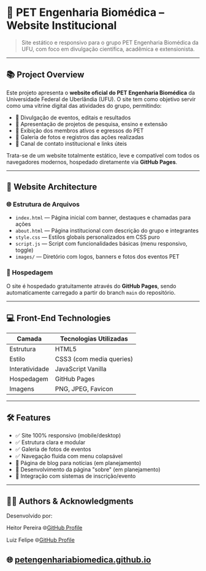
# 🧠 PET Engenharia Biomédica – Website Institucional

> Site estático e responsivo para o grupo PET Engenharia Biomédica da UFU, com foco em divulgação científica, acadêmica e extensionista.

---

## 📚 Project Overview

Este projeto apresenta o **website oficial do PET Engenharia Biomédica** da Universidade Federal de Uberlândia (UFU). O site tem como objetivo servir como uma vitrine digital das atividades do grupo, permitindo:

* 📢 Divulgação de eventos, editais e resultados
* 🧪 Apresentação de projetos de pesquisa, ensino e extensão
* 👥 Exibição dos membros ativos e egressos do PET
* 📸 Galeria de fotos e registros das ações realizadas
* 📨 Canal de contato institucional e links úteis

Trata-se de um website totalmente estático, leve e compatível com todos os navegadores modernos, hospedado diretamente via **GitHub Pages**.

---

## 🧱 Website Architecture

### 🌐 Estrutura de Arquivos

* `index.html` — Página inicial com banner, destaques e chamadas para ações  
* `about.html` — Página institucional com descrição do grupo e integrantes  
* `style.css` — Estilos globais personalizados em CSS puro  
* `script.js` — Script com funcionalidades básicas (menu responsivo, toggle)  
* `images/` — Diretório com logos, banners e fotos dos eventos PET

### 📡 Hospedagem

O site é hospedado gratuitamente através do **GitHub Pages**, sendo automaticamente carregado a partir do branch `main` do repositório.

---

## 💻 Front-End Technologies

| Camada        | Tecnologias Utilizadas      |
| ------------- | --------------------------- |
| Estrutura     | HTML5                       |
| Estilo        | CSS3 (com media queries)    |
| Interatividade| JavaScript Vanilla          |
| Hospedagem    | GitHub Pages                |
| Imagens       | PNG, JPEG, Favicon          |

---

## 🛠️ Features

* ✅ Site 100% responsivo (mobile/desktop)
* ✅ Estrutura clara e modular
* ✅ Galeria de fotos de eventos
* ✅ Navegação fluida com menu colapsável
* 🔲 Página de blog para notícias (em planejamento)
* 🔲 Desenvolvimento da página "sobre" (em planejamento)
* 🔲 Integração com sistemas de inscrição/evento

---

## 👨‍🔬 Authors & Acknowledgments

Desenvolvido por:

Heitor Pereira 🌐[GitHub Profile](https://github.com/heitorpnfc)

Luiz Felipe 🌐[GitHub Profile](https://github.com/)

🌐 [petengenhariabiomedica.github.io](https://petengenhariabiomedica.github.io)
---
